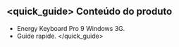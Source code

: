 ## <quick_guide> Conteúdo do produto
- Energy Keyboard Pro 9 Windows 3G.
- Guide rapide. 
</quick_guide>
